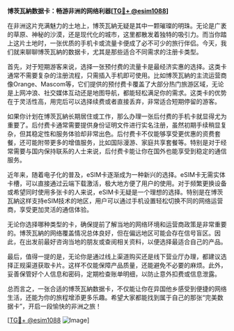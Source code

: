 **博茨瓦納数据卡：畅游非洲的网络利器[[TG💪+ @esim1088](https://t.me/s/esim1088)]**

在非洲这片充满魅力的土地上，博茨瓦納无疑是其中一颗璀璨的明珠。无论是广袤的草原、神秘的沙漠，还是现代化的城市，这里都散发着独特的吸引力。而当你踏上这片土地时，一张优质的手机卡或流量卡便成了必不可少的旅行伴侣。今天，我们就来聊聊博茨瓦納的数据卡，尤其是那些适合不同需求的注册卡类型。

首先，对于短期游客来说，选择一张预付费的流量卡是最经济实惠的选择。这类卡通常不需要复杂的注册流程，只需插入手机即可使用。比如博茨瓦納的主流运营商像Orange、Mascom等，它们提供的预付费卡覆盖了大部分热门旅游区域，无论是上网冲浪、社交媒体互动还是地图导航，都能轻松满足你的需求。这类卡的优势在于灵活性高，用完后可以选择续费或者直接丢弃，非常适合短期停留的游客。

如果你计划在博茨瓦納长期居住或工作，那么办理一张后付费的手机卡就显得尤为重要了。后付费卡通常需要提供身份证明文件进行实名注册，虽然初期手续稍显复杂，但其稳定性和服务体验却非常出色。后付费卡不仅能够享受更优惠的资费套餐，还可能附带更多的增值服务，比如国际漫游、家庭共享套餐等。特别是对于经常需要与国内保持联系的人士来说，后付费卡能让你在国外也能享受到稳定的通信服务。

近年来，随着电子化的普及，eSIM卡逐渐成为一种新兴的选择。eSIM卡无需实体卡槽，可以直接通过云端下载激活，极大地方便了用户的使用。对于频繁更换设备或希望同时使用多张卡的人来说，eSIM卡无疑是一个理想的选择。特别是在博茨瓦納这样支持eSIM技术的地区，用户可以通过手机设置轻松切换不同的网络运营商，享受更加灵活的通信体验。

无论你选择哪种类型的卡，确保提前了解当地的网络环境和运营商政策是非常重要的。博茨瓦納的网络覆盖情况总体良好，但在偏远地区可能会存在信号盲区。因此，在出发前最好咨询当地的朋友或查阅相关资料，以便选择最适合自己的产品。

最后，值得一提的是，无论你是通过线上渠道购买还是线下营业厅办理，都建议选择正规渠道获取卡片。这样不仅能保障产品质量，还能避免不必要的麻烦。此外，妥善保管好个人信息和密码，定期检查账单明细，以防止意外扣费或信息泄露。

总而言之，一张合适的博茨瓦納数据卡，不仅能让你在异国他乡感受到便捷的网络生活，还能为你的旅程增添更多乐趣。希望大家都能找到属于自己的那张“完美数据卡”，开启一段愉快的非洲之旅！

[[TG💪+ @esim1088](https://t.me/s/esim1088) ![Image](https://i.postimg.cc/4NQfJmqS/Snipaste-2025-05-13-00-14-12.png)]